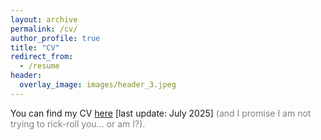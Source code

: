 ```yaml
---
layout: archive
permalink: /cv/
author_profile: true
title: "CV"
redirect_from:
  - /resume
header:
  overlay_image: images/header_3.jpeg
---
```


You can find my CV [here](/files/202507_CV_D'Agnese.pdf) [last update: July 2025] <span style="color: grey;">(and I promise I am not trying to rick-roll you... or am I?).</span>
